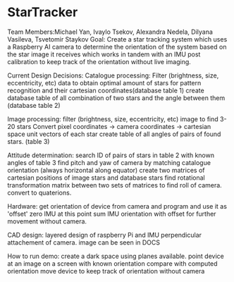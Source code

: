 # StarTracker
Team Members:Michael Yan, Ivaylo Tsekov, Alexandra Nedela, Dilyana Vasileva, Tsvetomir Staykov
Goal: Create a star tracking system which uses a Raspberry AI camera to determine the orientation of the system based on the star image it receives which works in tandem with an IMU post calibration to keep track of the orientation without live imaging.

Current Design Decisions:
Catalogue processing:
Filter (brightness, size, eccentricity, etc) data to obtain optimal amount of stars for pattern recognition and their cartesian coordinates(database table 1)
create database table of all combination of two stars and the angle between them (database table 2)

Image processing:
filter (brightness, size, eccentricity, etc) image to find 3-20 stars 
Convert pixel coordinates -> camera coordinates -> cartesian space unit vectors of each star
create table of all angles of pairs of found stars. (table 3)

Attitude determination:
search ID of pairs of stars in table 2 with known angles of table 3
find pitch and yaw of camera by matching catalogue orientation (always horizontal along equator)
create two matrices of cartesian positions of image stars and database stars
find rotational transformation matrix between two sets of matrices to find roll of camera.
convert to quaterions.

Hardware:
get orientation of device from camera and program and use it as 'offset'
zero IMU at this point
sum IMU orientation with offset for further movement without camera.

CAD design:
layered design of raspberry Pi and IMU
perpendicular attachement of camera.
image can be seen in DOCS

How to run demo:
create a dark space using planes available.
point device at an image on a screen with known orientation
compare with computed orientation
move device to keep track of orientation without camera

